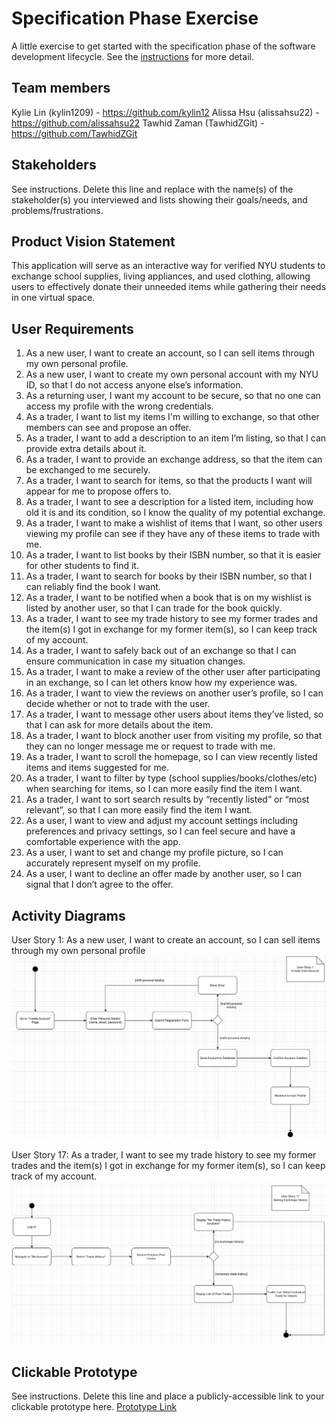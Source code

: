 # Specification Phase Exercise

A little exercise to get started with the specification phase of the software development lifecycle. See the [instructions](instructions.md) for more detail.

## Team members

Kylie Lin (kylin1209) - https://github.com/kylin12
Alissa Hsu (alissahsu22) - https://github.com/alissahsu22
Tawhid Zaman (TawhidZGit) - https://github.com/TawhidZGit

## Stakeholders

See instructions. Delete this line and replace with the name(s) of the stakeholder(s) you interviewed and lists showing their goals/needs, and problems/frustrations.

## Product Vision Statement

This application will serve as an interactive way for verified NYU students to exchange school supplies, living appliances, and used clothing, allowing users to effectively donate their unneeded items while gathering their needs in one virtual space. 


## User Requirements

1. As a new user, I want to create an account, so I can sell items through my own personal profile.
2. As a new user, I want to create my own personal account with my NYU ID, so that I do not access anyone else’s information.
3. As a returning user, I want my account to be secure, so that no one can access my profile with the wrong credentials.
4. As a trader, I want to list my items I'm willing to exchange, so that other members can see and propose an offer.
5. As a trader, I want to add a description to an item I’m listing, so that I can provide extra details about it.
6. As a trader, I want to provide an exchange address, so that the item can be exchanged to me securely.
7. As a trader, I want to search for items, so that the products I want will appear for me to propose offers to.
8. As a trader, I want to see a description for a listed item, including how old it is and its condition, so I know the quality of my potential exchange.
9. As a trader, I want to make a wishlist of items that I want, so other users viewing my profile can see if they have any of these items to trade with me.
10. As a trader, I want to list books by their ISBN number, so that it is easier for other students to find it.
11. As a trader, I want to search for books by their ISBN number, so that I can reliably find the book I want.
12. As a trader, I want to be notified when a book that is on my wishlist is listed by another user, so that I can trade for the book quickly.
13. As a trader, I want to see my trade history to see my former trades and the item(s) I got in exchange for my former item(s), so I can keep track of my account.
14. As a trader, I want to safely back out of an exchange so that I can ensure communication in case my situation changes.
15. As a trader, I want to make a review of the other user after participating in an exchange, so I can let others know how my experience was.
16. As a trader, I want to view the reviews on another user’s profile, so I can decide whether or not to trade with the user.
17. As a trader, I want to message other users about items they’ve listed, so that I can ask for more details about the item.
18. As a trader, I want to block another user from visiting my profile, so that they can no longer message me or request to trade with me.
19. As a trader, I want to scroll the homepage, so I can view recently listed items and items suggested for me.
20. As a trader, I want to filter by type (school supplies/books/clothes/etc) when searching for items, so I can more easily find the item I want.
21. As a trader, I want to sort search results by “recently listed” or “most relevant”, so that I can more easily find the item I want.
22. As a user, I want to view and adjust my account settings including preferences and privacy settings, so I can feel secure and have a comfortable experience with the app.
23. As a user, I want to set and change my profile picture, so I can accurately represent myself on my profile.
24. As a user, I want to decline an offer made by another user, so I can signal that I don’t agree to the offer.


## Activity Diagrams
User Story 1: As a new user, I want to create an account, so I can sell items through my own personal profile
![User Story 1: As a new user, I want to create an account, so I can sell items through my own personal profile.](User%20Story%201.png)

User Story 17: As a trader, I want to see my trade history to see my former trades and the item(s) I got in exchange for my former item(s), so I can keep track of my account.
![User Story 17: As a trader, I want to see my trade history to see my former trades and the item(s) I got in exchange for my former item(s), so I can keep track of my account.](User%20Story%2017.png)



## Clickable Prototype

See instructions. Delete this line and place a publicly-accessible link to your clickable prototype here.
[Prototype Link](https://www.figma.com/proto/ZbUssiE5vHxP8nreoGrsOa/Specification_Exercise?node-id=0-1&t=mg1VwSO1qAPs4dIL-1)

